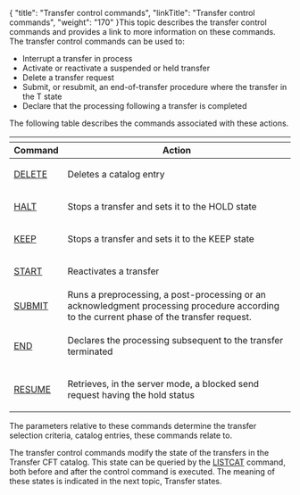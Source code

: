 {
    "title": "Transfer control commands",
    "linkTitle": "Transfer control commands",
    "weight": "170"
}This topic describes the transfer control commands and provides a link
to more information on these commands. The transfer control commands can
be used to:

-   Interrupt a transfer
    in process
-   Activate or reactivate
    a suspended or held transfer
-   Delete a transfer
    request
-   Submit, or resubmit,
    an end-of-transfer procedure where the transfer in the T state
-   Declare that the
    processing following a transfer is completed

The following table describes the commands associated with these actions.

<table>
   <th>
      <tr>
<th>Command         </th>
<th>Action         </th>
      </tr>
   </thead>
   <tbody>
      <tr>
         <td><p><a href="../../../admin_intro/admin_commands_intro/delete_command">DELETE</a></p>         </td>
         <td><p>Deletes a catalog entry </p>         </td>
      </tr>
      <tr>
         <td><p><a href="#">HALT</a></p>         </td>
         <td><p>Stops a transfer and sets it to the HOLD state </p>         </td>
      </tr>
      <tr>
         <td><p><a href="#">KEEP</a></p>         </td>
         <td><p>Stops a transfer and sets it to the KEEP state </p>         </td>
      </tr>
      <tr>
         <td><p><a href="#">START</a></p>         </td>
         <td><p>Reactivates a transfer </p>         </td>
      </tr>
      <tr>
         <td><p><a href="#">SUBMIT</a></p>         </td>
         <td>Runs a preprocessing, a post-processing or an acknowledgment processing procedure according to the current phase of the transfer request.         </td>
      </tr>
      <tr>
         <td><p><a href="#">END</a></p>         </td>
         <td><p>Declares the processing subsequent to the transfer terminated </p>         </td>
      </tr>
      <tr>
         <td><p><a href="#">RESUME</a></p>         </td>
         <td><p>Retrieves, in the server mode, a blocked send request having
the hold status</p>         </td>
      </tr>
   </tbody>
</table>

The parameters relative to these commands determine the transfer selection
criteria, catalog entries, these commands relate to.

The transfer control commands modify the state of the transfers in the
Transfer CFT catalog. This state can be queried by the [LISTCAT](../../../c_intro_userinterfaces/about_cftutil/monitoring_cftutil_intro/listcat_command) command,
both before and after the control command is executed. The meaning of
these states is indicated in the next topic, Transfer
states.
